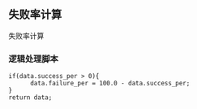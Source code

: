 ## 失败率计算 <!-- {docsify-ignore-all} -->

   失败率计算

### 逻辑处理脚本

```
if(data.success_per > 0){
      data.failure_per = 100.0 - data.success_per;
}
return data;
```
